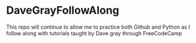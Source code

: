 # DaveGrayFollowAlong
This repo will continue to allow me to practice both Github and Python as I follow along with tutorials taught by Dave gray through FreeCodeCamp
